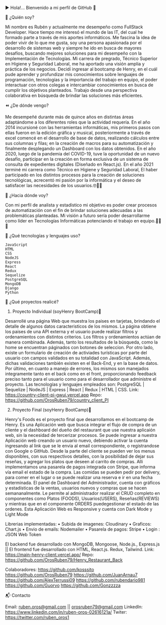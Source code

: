 ▶️ Hola!... Bienvenido a mi perfil de GitHub 🙂

👋 ¿Quién soy?

Mi nombre es Rubén y actualmente me desempeño como FullStack Developer. Hace tiempo me interesó el mundo de las IT, del cual he formado parte a través de mis aportes informáticos. Me fascina la idea de poder vivir de lo que me gusta, soy una persona apasionada por el desarrollo de sistemas web y siempre he ido en busca de mayores desafíos, buscando mejores soluciones para mi desempeño con la Implementación de Tecnologías. Mi carrera de pregrado, Técnico Superior en Higiene y Seguridad Laboral, me ha aportado una visión amplia y práctica de los negocios. Decidí ingresar al bootcamp de Henry, en el cuál pude aprender y profundizar mis conocimientos sobre lenguajes de programación, tecnologías y la importancia del trabajo en equipo, el poder interactuar con otros colegas e intercambiar conocimientos en busca de cumplir los objetivos planteados. Trabajo desde una perspectiva colaborativa en búsqueda de brindar las soluciones más eficientes.

⏪ ¿De dónde vengo?

Me desempeñé durante más de quince años en distintas áreas adaptándome a los diferentes roles que la actividad requería.  En el año 2014 incursioné con las herramientas informáticas, mis primeros pasos con ellas fueron en la edición gráfica y musical, posteriormente a través de excel comencé en el desarrollo de base de datos, realizando cálculos entre sus columnas y filas; en la creación de macros para su automatización y finalmente desplegando un Dashboard con los datos obtenidos. En el año 2020, luego de la pandemia del COVID-19, tuve la oportunidad de un nuevo desafío, participar en la creación en forma exclusiva de un sistema de consulta de expedientes digitales (Diseñado en React.js). En el año 2021 terminé mi carrera como Técnico en Higiene y Seguridad Laboral, El haber participado en los distintos procesos para la creación de soluciones tecnológicas, acrecentó mi pasión por la informática y el deseo de satisfacer las necesidades de los usuarios.🤓🧠🚀

🔭 ¿Hacia dónde voy?

Con mi perfil de analista y estadístico mi objetivo es poder crear procesos de automatización con el fin de brindar  soluciones adecuadas a las problemáticas planteadas. Mi visión a futuro sería poder desarrollarme como líder en Tecnologías Informáticas potenciando el trabajo en equipo.🙂👋🚀

🧰 ¿Qué tecnologías y lenguajes uso?

    JavaScript
    HTML
    CSS
    NodeJS
    Express
    React
    Redux
    Sequelize
    PostgreSQL
    MongoDB
    Django
    Python

📂 ¿Qué proyectos realicé?

1. Proyecto Individual (soyHenry BootCamp)🚀

Desarrollé una página Web que muestra los paises en tarjetas, brindando el detalle de algunos datos caracteristicos de los mismos. La página obtiene los paises de una API externa y el usuario puede realizar filtros y ordenamientos con distintos criterios. Los filtros y ordenamientos actúan de manera combinada. Además, tanto los resultados de la búsqueda, como la home se encuentran páginados con botones de seleccion. Por otro lado, existe un formulario de creación de activiades turísticas por parte del usuario con campos validados en su totalidad con JavaScript. Además, dichas validaciones también existen en el Back-End, y en la base de datos. Por último, en cuanto a manejo de errores, los mismos son manejados integramente tanto en el back como en el front, proporcionando feedback preciso tanto para el usuario como para el desarrollador que administre el proyecto. Las tecnologías y lenguajes empleados son: PostgreSQL | Sequelize | NodeJS | Express | React | Redux | HTML | CSS. 
Link: https://country-client-pi-gwui.vercel.app
Repo: https://github.com/OrosRuben79/country_client_PI



2. Proyecto Final (soyHenry BootCamp)🚀

Henry's Foods es el proyecto final que desarrollamos en el bootcamp de Henry. Es una Aplicación web que busca integrar el flujo de compra de un cliente y el dashboard del dueño del restaurant que use nuestra aplicaión web, sin la necesidad de tercerizar procesos. Se puede ingresar a nuestra Aplicación web creando un usuario nuevo, debiendo activar la cuenta ingresando al link que se le envia al email correspondiente, o registrandose con Google o GitHub. Desde la parte del cliente se pueden ver los menus disponibles, con sus respectivos detalles, con la posibilidad de dejar sus reseñas, y agregar los platos que deseen al carrito de compras. Alli implementamos una pasarela de pagos integrada con Stripe, que informa vía email el estado de la compra. Las comidas se pueden pedir por delivery, para comer en el lugar o se puede realizar una reserva e ir en una fecha determinada. El panel de Dashboard del Administrador, cuenta con gráficos y estadísticas de la ventas, usuarios nuevos y compras que se hacen semananalmente. Le permite al administrador realizar el CRUD completo en componentes como  Platos (FOODS), Usuarios(USERS), Reseñas(REVIEWS) y mientras que en el componente ORDERS puedegestionar el estado de las ordenes. Esta Aplicación Web es Responsive y cuenta con Dark Mode y Light Mode

Librerias implementadas: 
• Subida de imagenes: Cloudinary 
• Graficos: Chart.js 
• Envio de emails: Nodemailer 
• Pasarela de pagos: Stripe 
• Login : JSON Web Token


El backend fue desarrollado con MongoDB, Mongoose, Node.js., Express.js || El frontend fue desarrollado con HTML, React.js. Redux, Tailwind.
Link: https://main-henry-client.vercel.app/
Repo: https://github.com/OrosRuben79/Henry_Restaurant_Back

Colaboradores:
https://github.com/kosssito
https://github.com/OrosRuben79
https://github.com/JuanArnau7
https://github.com/AlexTerrussi09
https://github.com/rubendario981
https://github.com/Guorvo
https://github.com/Gonzzzza


📬 Contacto

Email: ruben.oros@gmail.com || orosruben79@gmail.com
LinkedIn: https://www.linkedin.com/in/ruben-oros-02616121a/
Twiter: https://twitter.com/ruben_oros1
